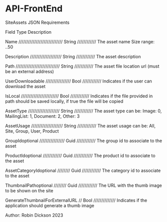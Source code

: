 # API-FrontEnd

SiteAssets JSON Requirements

Field Type Description

Name //////////////////////////// String //////////// The asset name Size range: ..50

Description //////////////////// String //////////// The asset description

Path //////////////////////////// String //////////// The asset file location url (must be an external address)

UserDownloadable //////////////// Bool //////////// Indicates if the user can download the asset

IsLocal //////////////////////// Bool //////////// Indicates if the file provided in path should be saved locally, if true the file will be copied

AssetType //////////////////// String //////////// The asset type can be: Image: 0, MailingList: 1, Document: 2, Other: 3

AssetUsage //////////////////// String //////////// The asset usage can be: All, Site, Group, User, Product

GroupIdoptional //////////////// Guid //////////// The group id to associate to the asset

ProductIdoptional //////////// Guid //////////// The product id to associate to the asset

AssetCategoryIdoptional //////// Guid //////////// The category id to associate to the asset

ThumbnailPathoptional //////// Guid //////////// The URL with the thumb image to be shown on the site

GenerateThumbnailForExternalURL // Bool ////////////// Indicates if the application should generate a thumb image

Author: Robin Dickson 2023
